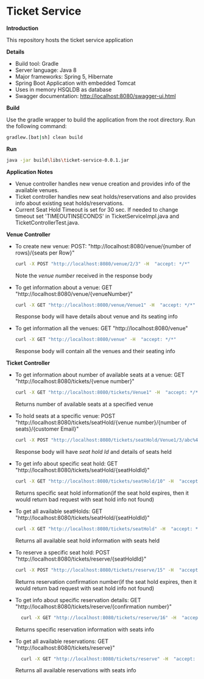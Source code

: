 # Ticket Service

**Introduction**

This repository hosts the ticket service application

**Details**
- Build tool: Gradle
- Server language: Java 8
- Major frameworks: Spring 5, Hibernate
- Spring Boot Application with embedded Tomcat
- Uses in memory HSQLDB as database
- Swagger documentation: [http://localhost:8080/swagger-ui.html](http://localhost:8080/swagger-ui.html)

**Build**

 Use the gradle wrapper to build the application from the root directory. Run the following command:
```bash
gradlew.[bat|sh] clean build
```

**Run**
```bash
java -jar build\libs\ticket-service-0.0.1.jar
```

**Application Notes**

 - Venue controller handles new venue creation and provides info of the available venues.
 - Ticket controller handles new seat holds/reservations and also provides info about existing seat holds/reservations.
 - Current Seat Hold Timeout is set for 30 sec. If needed to change timeout set 'TIMEOUTINSECONDS' in TicketServiceImpl.java and TicketControllerTest.java.
  
 **Venue Controller**
 
 - To create new venue: POST: "http://localhost:8080/venue/{number of rows}/{seats per Row}"
    ```bash
    curl -X POST "http://localhost:8080/venue/2/3" -H  "accept: */*"
    ```
    Note the *venue number* received in the response body
    
 - To get information about a venue:  GET "http://localhost:8080/venue/{venueNumber}"
      ```bash
      curl -X GET "http://localhost:8080/venue/Venue1" -H  "accept: */*"
      ```
    Response body will have details about venue and its seating info
    
 - To get information all the venues:  GET "http://localhost:8080/venue"
 
    ```bash
    curl -X GET "http://localhost:8080/venue" -H  "accept: */*"
    ```
    Response body will contain all the venues and their seating info
    
 **Ticket Controller**
 
 - To get information about number of available seats at a venue: GET "http://localhost:8080/tickets/{venue number}"
 
    ```bash
    curl -X GET "http://localhost:8080/tickets/Venue1" -H  "accept: */*"
    ```
     Returns number of available seats at a specified venue
     
 - To hold seats at a specific venue: POST "http://localhost:8080/tickets/seatHold/{venue number}/{number of seats}/{customer Email}"
 
     ```bash
     curl -X POST "http://localhost:8080/tickets/seatHold/Venue1/3/abc%40test.com" -H  "accept: */*"
     ```
     Response body will have *seat hold Id* and details of seats held
     
 - To get info about specific seat hold: GET "http://localhost:8080/tickets/seatHold/{seatHoldId}"
    
    ```bash
    curl -X GET "http://localhost:8080/tickets/seatHold/10" -H  "accept: */*"
    ```
    Returns specific seat hold information(if the seat hold expires, then it would return bad request with seat hold info not found)
    
 - To get all available seatHolds: GET "http://localhost:8080/tickets/seatHold/{seatHoldId}"
 
    ```bash
    curl -X GET "http://localhost:8080/tickets/seatHold" -H  "accept: */*"
    ```
    Returns all available seat hold information with seats held
    
 -  To reserve a specific seat hold: POST "http://localhost:8080/tickets/reserve/{seatHoldId}"
    
    ```bash
    curl -X POST "http://localhost:8080/tickets/reserve/15" -H  "accept: */*"
    ```
    Returns reservation confirmation number(if the seat hold expires, then it would return bad request with seat hold info not found)
 
 - To get info about specific reservation details: GET "http://localhost:8080/tickets/reserve/{confirmation number}"
     
   ```bash
     curl -X GET "http://localhost:8080/tickets/reserve/16" -H  "accept: */*"
   ```
   Returns specific reservation information with seats info
     
 - To get all available reservations: GET "http://localhost:8080/tickets/reserve}"
  
   ```bash
     curl -X GET "http://localhost:8080/tickets/reserve" -H  "accept: */*"
   ```
   Returns all available reservations with seats info
 
 
 
 
